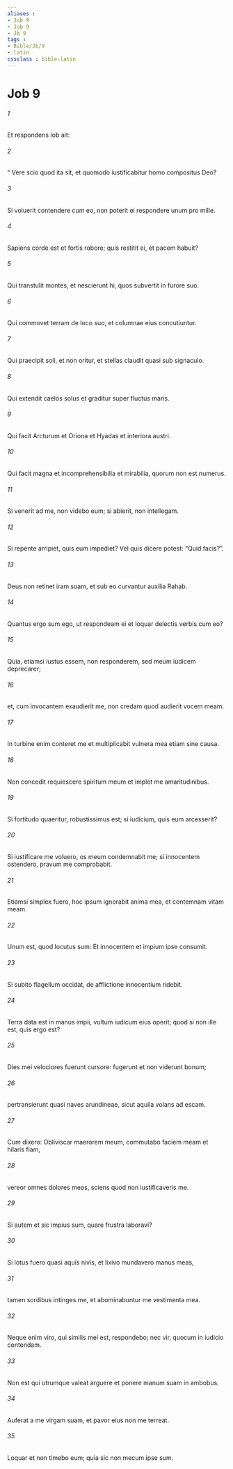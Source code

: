 ```yaml
---
aliases : 
- Job 9
- Job 9
- Jb 9
tags : 
- Bible/Jb/9
- latin
cssclass : bible-latin
---
```


# Job 9

###### 1
Et respondens Iob ait:
###### 2
“ Vere scio quod ita sit, et quomodo iustificabitur homo compositus Deo?
###### 3
Si voluerit contendere cum eo, non poterit ei respondere unum pro mille.
###### 4
Sapiens corde est et fortis robore; quis restitit ei, et pacem habuit?
###### 5
Qui transtulit montes, et nescierunt hi, quos subvertit in furore suo.
###### 6
Qui commovet terram de loco suo, et columnae eius concutiuntur.
###### 7
Qui praecipit soli, et non oritur, et stellas claudit quasi sub signaculo.
###### 8
Qui extendit caelos solus et graditur super fluctus maris.
###### 9
Qui facit Arcturum et Oriona et Hyadas et interiora austri.
###### 10
Qui facit magna et incomprehensibilia et mirabilia, quorum non est numerus.
###### 11
Si venerit ad me, non videbo eum; si abierit, non intellegam.
###### 12
Si repente arripiet, quis eum impediet? Vel quis dicere potest: “Quid facis?”.
###### 13
Deus non retinet iram suam, et sub eo curvantur auxilia Rahab. 
###### 14
Quantus ergo sum ego, ut respondeam ei et loquar delectis verbis cum eo?
###### 15
Quia, etiamsi iustus essem, non responderem, sed meum iudicem deprecarer;
###### 16
et, cum invocantem exaudierit me, non credam quod audierit vocem meam.
###### 17
In turbine enim conteret me et multiplicabit vulnera mea etiam sine causa.
###### 18
Non concedit requiescere spiritum meum et implet me amaritudinibus.
###### 19
Si fortitudo quaeritur, robustissimus est; si iudicium, quis eum arcesserit?
###### 20
Si iustificare me voluero, os meum condemnabit me; si innocentem ostendero, pravum me comprobabit.
###### 21
Etiamsi simplex fuero, hoc ipsum ignorabit anima mea, et contemnam vitam meam.
###### 22
Unum est, quod locutus sum: Et innocentem et impium ipse consumit.
###### 23
Si subito flagellum occidat, de afflictione innocentium ridebit. 
###### 24
Terra data est in manus impii, vultum iudicum eius operit; quod si non ille est, quis ergo est?
###### 25
Dies mei velociores fuerunt cursore: fugerunt et non viderunt bonum;
###### 26
pertransierunt quasi naves arundineae, sicut aquila volans ad escam.
###### 27
Cum dixero: Obliviscar maerorem meum, commutabo faciem meam et hilaris fiam,
###### 28
vereor omnes dolores meos, sciens quod non iustificaveris me.
###### 29
Si autem et sic impius sum, quare frustra laboravi?
###### 30
Si lotus fuero quasi aquis nivis, et lixivo mundavero manus meas,
###### 31
tamen sordibus intinges me, et abominabuntur me vestimenta mea.
###### 32
Neque enim viro, qui similis mei est, respondebo; nec vir, quocum in iudicio contendam.
###### 33
Non est qui utrumque valeat arguere et ponere manum suam in ambobus.
###### 34
Auferat a me virgam suam, et pavor eius non me terreat.
###### 35
Loquar et non timebo eum; quia sic non mecum ipse sum.
